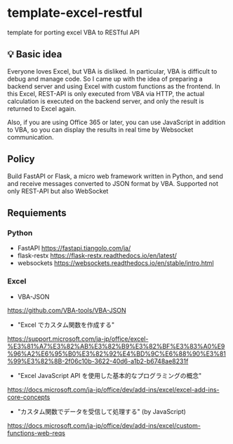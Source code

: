 # template-excel-restful
template for porting excel VBA to RESTful API

## :bulb: Basic idea
Everyone loves Excel, but VBA is disliked. In particular, VBA is difficult to debug and manage code.
So I came up with the idea of preparing a backend server and using Excel with custom functions as the frontend.
In this Excel, REST-API is only executed from VBA via HTTP, the actual calculation is executed on the backend server, and only the result is returned to Excel again.

Also, if you are using Office 365 or later, you can use JavaScript in addition to VBA, so you can display the results in real time by Websocket communication.

## Policy
Build FastAPI or Flask, a micro web framework written in Python, and send and receive messages converted to JSON format by VBA.
Supported not only REST-API but also WebSocket

## Requiements
### Python
 - FastAPI
 https://fastapi.tiangolo.com/ja/
 - flask-restx
 https://flask-restx.readthedocs.io/en/latest/
 - websockets
 https://websockets.readthedocs.io/en/stable/intro.html
 
### Excel
 - VBA-JSON
 
 https://github.com/VBA-tools/VBA-JSON
 - "Excel でカスタム関数を作成する"
 
 https://support.microsoft.com/ja-jp/office/excel-%E3%81%A7%E3%82%AB%E3%82%B9%E3%82%BF%E3%83%A0%E9%96%A2%E6%95%B0%E3%82%92%E4%BD%9C%E6%88%90%E3%81%99%E3%82%8B-2f06c10b-3622-40d6-a1b2-b6748ae8231f
 - "Excel JavaScript API を使用した基本的なプログラミングの概念"
 
 https://docs.microsoft.com/ja-jp/office/dev/add-ins/excel/excel-add-ins-core-concepts
 - "カスタム関数でデータを受信して処理する" (by JavaScript)
 
 https://docs.microsoft.com/ja-jp/office/dev/add-ins/excel/custom-functions-web-reqs
